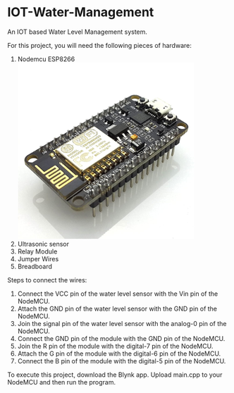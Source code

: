 # IOT-Water-Management
An IOT based Water Level Management system.

For this project, you will need the following pieces of hardware:

1. Nodemcu ESP8266 <img src="images/71ZUXpbgc1L.jpg" width="400" height="400">
2. Ultrasonic sensor
3. Relay Module
4. Jumper Wires
5. Breadboard

Steps to connect the wires:
1. Connect the VCC pin of the water level sensor with the Vin pin of the NodeMCU.
2. Attach the GND pin of the water level sensor with the GND pin of the NodeMCU.
3. Join the signal pin of the water level sensor with the analog-0 pin of the NodeMCU.
4. Connect the GND pin of the module with the GND pin of the NodeMCU.
5. Join the R pin of the module with the digital-7 pin of the NodeMCU.
6. Attach the G pin of the module with the digital-6 pin of the NodeMCU.
7. Connect the B pin of the module with the digital-5 pin of the NodeMCU.

To execute this project, download the Blynk app. Upload main.cpp to your NodeMCU and then run the program.
